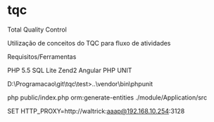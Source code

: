# tqc
Total Quality Control

Utilização de conceitos do TQC para fluxo de atividades

Requisitos/Ferramentas

PHP 5.5
SQL Lite
Zend2
Angular
PHP UNIT


D:\Programacao\git\tqc\test>..\vendor\bin\phpunit

php public/index.php orm:generate-entities ./module/Application/src

SET HTTP_PROXY=http://waltrick:aaap@192.168.10.254:3128